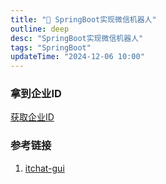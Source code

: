 ```yaml
---
title: "🚀 SpringBoot实现微信机器人"
outline: deep
desc: "SpringBoot实现微信机器人"
tags: "SpringBoot"
updateTime: "2024-12-06 10:00"
---
```


### 拿到企业ID
[获取企业ID](https://work.weixin.qq.com/wework_admin/frame#profile)


### 参考链接
1. [itchat-gui](https://github.com/youonly-once/itchat-gui)

